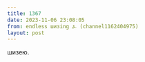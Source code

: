 ```yaml
---
title: 1367
date: 2023-11-06 23:08:05
from: endless шизing ⍼ (channel1162404975)
layout: post
---
```


шизею.
